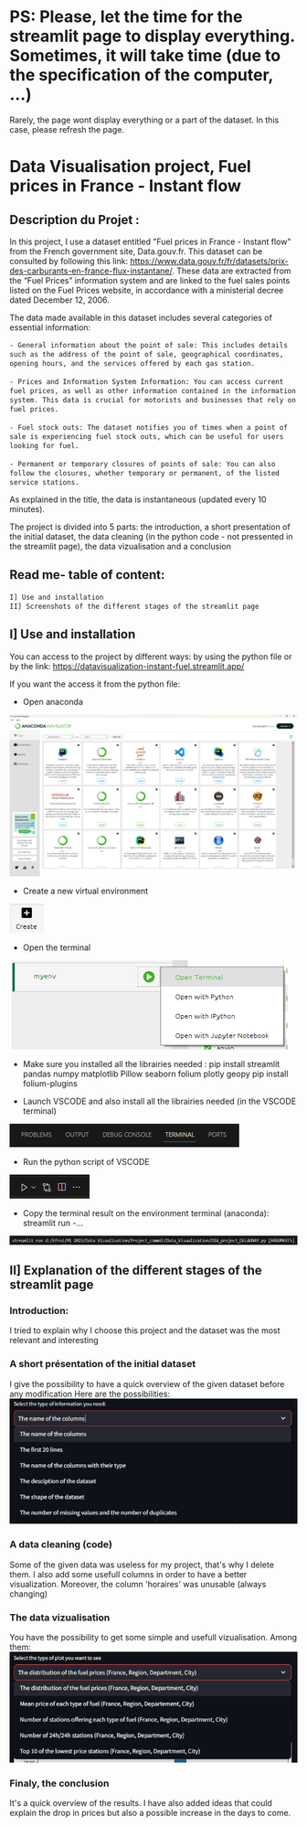 # PS: Please, let the time for the streamlit page to display everything. Sometimes, it will take time (due to the specification of the computer, ...)
Rarely, the page wont display everything or a part of the dataset. In this case, please refresh the page.

# Data Visualisation project, Fuel prices in France - Instant flow






## Description du Projet :
In this project, I use a dataset entitled "Fuel prices in France - Instant flow" from the French government site, Data.gouv.fr.
This dataset can be consulted by following this link: https://www.data.gouv.fr/fr/datasets/prix-des-carburants-en-france-flux-instantane/.
These data are extracted from the “Fuel Prices” information system and are linked to the fuel sales points listed on the Fuel Prices website, in accordance with a ministerial decree dated December 12, 2006.
 
The data made available in this dataset includes several categories of essential information:

    - General information about the point of sale: This includes details such as the address of the point of sale, geographical coordinates, opening hours, and the services offered by each gas station.

    - Prices and Information System Information: You can access current fuel prices, as well as other information contained in the information system. This data is crucial for motorists and businesses that rely on fuel prices.

    - Fuel stock outs: The dataset notifies you of times when a point of sale is experiencing fuel stock outs, which can be useful for users looking for fuel.

    - Permanent or temporary closures of points of sale: You can also follow the closures, whether temporary or permanent, of the listed service stations.
 
As explained in the title, the data is instantaneous (updated every 10 minutes).
 
The project is divided into 5 parts: the introduction, a short presentation of the initial dataset, the data cleaning (in the python code - not pressented in the streamlit page), the data vizualisation and a conclusion
 
## Read me- table of content:
 
    I] Use and installation
    II] Screenshots of the different stages of the streamlit page
 
## I] Use and installation
You can access to the project by different ways: by using the python file or by the link: https://datavisualization-instant-fuel.streamlit.app/
 
If you want the access it from the python file:

- Open anaconda

![Alt text](image.png)

- Create a new virtual environment

![Alt text](image-1.png)

- Open the terminal

![Alt text](image-2.png)

- Make sure you installed all the librairies needed : pip install streamlit pandas numpy matplotlib Pillow seaborn folium plotly geopy
                                                      pip install folium-plugins

- Launch VSCODE and also install all the librairies needed (in the VSCODE terminal)

![Alt text](image-4.png)

- Run the python script of VSCODE

![Alt text](image-3.png)

- Copy the terminal result on the environment terminal (anaconda): streamlit run -...

![Alt text](image-5.png)
 
## II] Explanation of the different stages of the streamlit page
 
### Introduction:
I tried to explain why I choose this project and the dataset was the most relevant and interesting
 
### A short présentation of the initial dataset
I give the possibility to have a quick overview of the given dataset before any modification
Here are the possibilities:
![Alt text](image-6.png)
 
### A data cleaning (code)
Some of the given data was useless for my project, that's why I delete them.
I also add some usefull columns in order to have a better visualization.
Moreover, the column 'horaires' was unusable (always changing)

### The data vizualisation
You have the possibility to get some simple and usefull vizualisation. Among them:
![Alt text](image-7.png)

### Finaly, the conclusion
It's a quick overview of the results.
I have also added ideas that could explain the drop in prices but also a possible increase in the days to come.